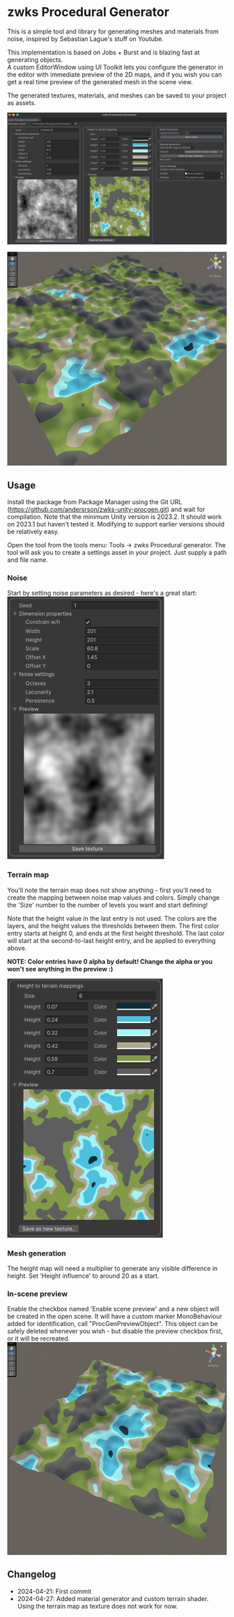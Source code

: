 # zwks Procedural Generator
This is a simple tool and library for generating meshes and materials from
noise, inspired by Sebastian Lague's stuff on Youtube.  

This implementation is based on Jobs + Burst and is blazing fast at generating
objects.  
A custom EditorWindow using UI Toolkit lets you configure the generator in the editor with immediate preview of the 2D maps, and if you wish you can get a real time preview of the generated mesh in the scene view.

The generated textures, materials, and meshes can be saved to your project as assets.

![Editor Window](/editor-window.png)

![Scene preview](/scene-preview.png)

## Usage
Install the package from Package Manager using the Git URL (https://github.com/andersrson/zwks-unity-procgen.git) and wait for compilation. Note that the minimum Unity version is 2023.2. It should work on 2023.1 but haven't tested it. Modifying to support earlier versions should be relatively easy.  

Open the tool from the tools menu: Tools -> zwks Procedural generator. The tool will ask you to create a settings asset in your project. Just supply a path and file name.  

### Noise
Start by setting noise parameters as desired - here's a great start:  
![Noise settings](/noise-settings.png)  

### Terrain map
You'll note the terrain map does not show anything - first you'll need to create the mapping between noise map values and colors. Simply change the 'Size' number to the number of levels you want and start defining!   

Note that the height value in the last entry is not used. The colors are the layers, and the height values the thresholds between them. The first color entry starts at height 0, and ends at the first height threshold. The last color will start at the second-to-last height entry, and be applied to everything above.

**NOTE: Color entries have 0 alpha by default! Change the alpha or you won't see anything in the preview :)**    

![Terrain settings](/terrain-map.png)

### Mesh generation
The height map will need a multiplier to generate any visible difference in height. Set 'Height influence' to around 20 as a start.

### In-scene preview
Enable the checkbox named 'Enable scene preview' and a new object will be created in the open scene. It will have a custom marker MonoBehaviour added for identification, call "ProcGenPreviewObject". This object can be safely deleted whenever you wish - but disable the preview checkbox first, or it will be recreated.  
![Scene preview 2](/scene-preview-2.png)

## Changelog 
 - 2024-04-21: First commit
 - 2024-04-27: Added material generator and custom terrain shader. Using the terrain map as texture does not work for now.